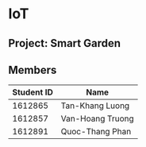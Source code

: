 # IoT
## Project: Smart Garden
## Members
|Student ID|Name|
|--|--|
|1612865| Tan-Khang Luong|
|1612857| Van-Hoang Truong|
|1612891| Quoc-Thang Phan|
